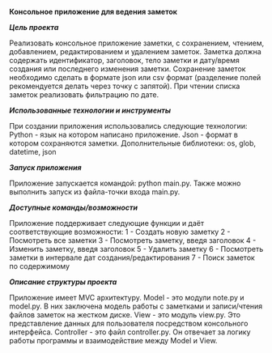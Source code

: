 **Консольное приложение для ведения заметок**


***Цель проекта***

Реализовать консольное приложение заметки, 
с сохранением, чтением, добавлением, редактированием и удалением заметок. 
Заметка должна содержать идентификатор, заголовок, тело заметки и дату/время создания или последнего изменения заметки.
Сохранение заметок необходимо сделать в формате json или csv формат (разделение полей рекомендуется делать через точку с запятой).
При чтении списка заметок реализовать фильтрацию по дате.

***Использованные технологии и инструменты*** 

При создании приложения использовались следующие технологии: Python - язык на котором написано приложение. 
Json - формат в котором сохраняются заметки. 
Дополнительные библиотеки: os, glob, datetime, json

***Запуск приложения*** 

Приложение запускается командой: python main.py. 
Также можно выполнить запуск из файла-точки входа main.py.

***Доступные команды/возможности***

Приложение поддерживает следующие функции и даёт соответствующие возможности:
1 - Создать новую заметку 
2 - Посмотреть все заметки 
3 - Посмотреть заметку, введя заголовок 
4 - Изменить заметку, введя заголовок 
5 - Удалить заметку 
6 - Посмотреть заметки в интервале дат создания/редактирования 
7 - Поиск заметок по содержимому

***Описание структуры проекта*** 

Приложение имеет MVC архитектуру. 
Model - это модули note.py и model.py.
В них заключена модель работы с заметками и записи/чтения файлов заметок на жестком диске.
View - это модуль view.py. Это представление данных для пользователя посредством консольного интерфейса.
Controller - это файл controller.py. Он отвечает за логику работы программы и взаимодействие между Model и View.
